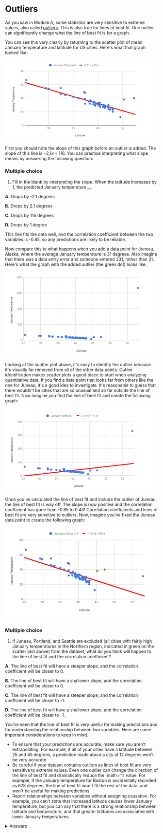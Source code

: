 <!-- Copyright (C)  Google, Runestone Interactive LLC
  This work is licensed under the Creative Commons Attribution-ShareAlike 4.0
  International License. To view a copy of this license, visit
  http://creativecommons.org/licenses/by-sa/4.0/. -->

Outliers
========

As you saw in Module A, some statistics are very sensitive to extreme
values, also called [outliers](../basic_descriptive_statistics/outliers_and_skew.md).
This is also true for lines of best fit. One outlier can
significantly change what the line of best fit is for a graph.

You can see this very clearly by returning to the scatter plot of mean
January temperature and latitude for US cities. Here\'s what that graph
looked like:

![A scatterplot of mean january temperatures.](figures/mean_jan_temp.png)

First you should note the slope of this graph before an outlier is
added. The slope of this line is $-2.1x + 116$. You can practice
interpreting what slope means by answering the following question:

### Multiple choice 

1. Fill in the blank by interpreting the slope: When the latitude
increases by 1, the predicted January temperature \_\_.

**A.**  Drops by -2.1 degrees

**B.**  Drops by 2.1 degrees

**C.**  Drops by 116 degrees

**D.**  Drops by 1 degree

This line fits the data well, and the correlation coefficient between
the two variables is -0.85, so any predictions are likely to be
reliable.

Now compare this to what happens when you add a data point for Juneau,
Alaska, where the average January temperature is 31 degrees. Also
imagine that there was a data entry error and someone entered 331,
rather than 31. Here's what the graph with the added outlier (the green
dot) looks like:

![A scatterplot including an outlier.](figures/outlier_jan_temp.png)

Looking at the scatter plot above, it's easy to identify the outlier
because it's visually far removed from all of the other data points.
Outlier identification makes scatter plots a good place to start when
analyzing quantitative data. If you find a data point that looks far
from others like the one for Juneau, it's a good idea to investigate. 
It's reasonable to guess that there wouldn't be cities that are so 
unusual and so far outside the line of best fit. Now imagine you find 
the line of best fit and create the following graph:

![A scatterplot including an outlier and line of best fit.](figures/outlier_jan_temp_line.png)

Once you\'ve calculated the line of best fit and include the outlier of
Juneau, the line of best fit is way off. The slope is now positive and
the correlation coefficient has gone from -0.85 to 0.43! Correlation
coefficients and lines of best fit are very sensitive to outliers. Now,
imagine you've fixed the Juneau data point to create the following
graph:

![A scatterplot with the correct Juneau data point.](figures/fix_juneau_data_point.png)

### Multiple choice

1. If Juneau, Portland, and Seattle are excluded (all cities with
fairly high January temperatures in the Northern region, indicated in
green on the scatter plot above) from the dataset, what do you think
will happen to the line of best fit and the correlation coefficient?

**A.**  The line of best fit will have a steeper slope, and the correlation
    coefficient will be closer to 0.

**B.**  The line of best fit will have a shallower slope, and the
    correlation coefficient will be closer to 0.

**C.**  The line of best fit will have a steeper slope, and the correlation
    coefficient will be closer to -1.

**D.**  The line of best fit will have a shallower slope, and the
    correlation coefficient will be closer to -1.

You've seen that the line of best fit is very useful for making
predictions and for understanding the relationship between two
variables. Here are some important considerations to keep in mind.

-   To ensure that your predictions are accurate, make sure you aren't
    extrapolating. For example, if all of your cities have a latitude
    between 25 and 45 degrees, a prediction made about a city at 12
    degrees won't be very accurate.
-   Be careful if your dataset contains outliers as lines of best fit
    are very sensitive to extreme values. Even one outlier can change
    the direction of the line of best fit and dramatically reduce the :math:`r^2`
    value. For example, if the January temperature for Boston is
    accidentally recorded as 678 degrees, the line of best fit won't fit
    the rest of the data, and won't be useful for making predictions.
-   Report relationships between variables without assigning causation.
    For example, you can't state that increased latitude causes lower
    January temperature, but you can say that there is a strong
    relationship between latitude and temperature, and that greater
    latitudes are associated with lower January temperatures.

<details>
<summary>Answers</summary>
<br>
 
1. B. Drops by 2.1 degrees
 
2. C. The line of best fit will have a steeper slope, and the correlation
    coefficient will be closer to -1.
 
</details>